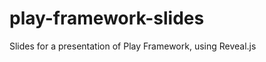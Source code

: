 play-framework-slides
=====================

Slides for a presentation of Play Framework, using Reveal.js